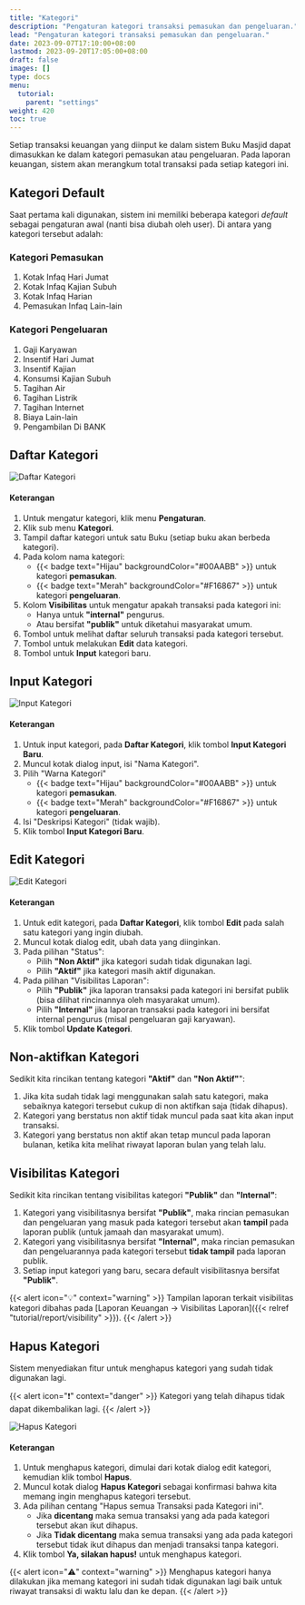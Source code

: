 ```yaml
---
title: "Kategori"
description: "Pengaturan kategori transaksi pemasukan dan pengeluaran."
lead: "Pengaturan kategori transaksi pemasukan dan pengeluaran."
date: 2023-09-07T17:10:00+08:00
lastmod: 2023-09-20T17:05:00+08:00
draft: false
images: []
type: docs
menu:
  tutorial:
    parent: "settings"
weight: 420
toc: true
---
```

Setiap transaksi keuangan yang diinput ke dalam sistem Buku Masjid dapat dimasukkan ke dalam kategori pemasukan atau pengeluaran. Pada laporan keuangan, sistem akan merangkum total transaksi pada setiap kategori ini.

## Kategori Default

Saat pertama kali digunakan, sistem ini memiliki beberapa kategori *default* sebagai pengaturan awal (nanti bisa diubah oleh user). Di antara yang kategori tersebut adalah:

### Kategori Pemasukan

1. Kotak Infaq Hari Jumat
1. Kotak Infaq Kajian Subuh
1. Kotak Infaq Harian
1. Pemasukan Infaq Lain-lain

### Kategori Pengeluaran

1. Gaji Karyawan
1. Insentif Hari Jumat
1. Insentif Kajian
1. Konsumsi Kajian Subuh
1. Tagihan Air
1. Tagihan Listrik
1. Tagihan Internet
1. Biaya Lain-lain
1. Pengambilan Di BANK

## Daftar Kategori

![Daftar Kategori](images/desktop-view/14-kategori-01.jpg "Daftar Kategori")

<h4 class="mt-2">Keterangan</h4>

1. Untuk mengatur kategori, klik menu **Pengaturan**.
1. Klik sub menu **Kategori**.
1. Tampil daftar kategori untuk satu Buku (setiap buku akan berbeda kategori).
1. Pada kolom nama kategori:
    - {{< badge text="Hijau" backgroundColor="#00AABB" >}} untuk kategori **pemasukan**.
    - {{< badge text="Merah" backgroundColor="#F16867" >}} untuk kategori **pengeluaran**.
1. Kolom **Visibilitas** untuk mengatur apakah transaksi pada kategori ini:
    - Hanya untuk **"internal"** pengurus.
    - Atau bersifat **"publik"** untuk diketahui masyarakat umum.
1. Tombol untuk melihat daftar seluruh transaksi pada kategori tersebut.
1. Tombol untuk melakukan **Edit** data kategori.
1. Tombol untuk **Input** kategori baru.

## Input Kategori

![Input Kategori](images/desktop-view/14-kategori-02.jpg "Input Kategori")

<h4 class="mt-2">Keterangan</h4>

1. Untuk input kategori, pada **Daftar Kategori**, klik tombol **Input Kategori Baru**.
1. Muncul kotak dialog input, isi "Nama Kategori".
1. Pilih "Warna Kategori"
    - {{< badge text="Hijau" backgroundColor="#00AABB" >}} untuk kategori **pemasukan**.
    - {{< badge text="Merah" backgroundColor="#F16867" >}} untuk kategori **pengeluaran**.
1. Isi "Deskripsi Kategori" (tidak wajib).
1. Klik tombol **Input Kategori Baru**.

## Edit Kategori

![Edit Kategori](images/desktop-view/14-kategori-03.jpg "Edit Kategori")

<h4 class="mt-2">Keterangan</h4>

1. Untuk edit kategori, pada **Daftar Kategori**, klik tombol **Edit** pada salah satu kategori yang ingin diubah.
1. Muncul kotak dialog edit, ubah data yang diinginkan.
1. Pada pilihan "Status":
    - Pilih **"Non Aktif"** jika kategori sudah tidak digunakan lagi.
    - Pilih **"Aktif"** jika kategori masih aktif digunakan.
1. Pada pilihan "Visibilitas Laporan":
    - Pilih **"Publik"** jika laporan transaksi pada kategori ini bersifat publik (bisa dilihat rincinannya oleh masyarakat umum).
    - Pilih **"Internal"** jika laporan transaksi pada kategori ini bersifat internal pengurus (misal pengeluaran gaji karyawan).
1. Klik tombol **Update Kategori**.

## Non-aktifkan Kategori

Sedikit kita rincikan tentang kategori **"Aktif"** dan **"Non Aktif"**":

1. Jika kita sudah tidak lagi menggunakan salah satu kategori, maka sebaiknya kategori tersebut cukup di non aktifkan saja (tidak dihapus).
1. Kategori yang berstatus non aktif tidak muncul pada saat kita akan input transaksi.
1. Kategori yang berstatus non aktif akan tetap muncul pada laporan bulanan, ketika kita melihat riwayat laporan bulan yang telah lalu.

## Visibilitas Kategori

Sedikit kita rincikan tentang visibilitas kategori **"Publik"** dan **"Internal"**:

1. Kategori yang visibilitasnya bersifat **"Publik"**, maka rincian pemasukan dan pengeluaran yang masuk pada kategori tersebut akan **tampil** pada laporan publik (untuk jamaah dan masyarakat umum).
1. Kategori yang visibilitasnya bersifat **"Internal"**, maka rincian pemasukan dan pengeluarannya pada kategori tersebut **tidak tampil** pada laporan publik.
1. Setiap input kategori yang baru, secara default visibilitasnya bersifat **"Publik"**.

{{< alert icon="💡" context="warning" >}}
Tampilan laporan terkait visibilitas kategori dibahas pada [Laporan Keuangan → Visibilitas Laporan]({{< relref "tutorial/report/visibility" >}}).
{{< /alert >}}

## Hapus Kategori

Sistem menyediakan fitur untuk menghapus kategori yang sudah tidak digunakan lagi.

{{< alert icon="❗" context="danger" >}}
Kategori yang telah dihapus tidak dapat dikembalikan lagi.
{{< /alert >}}

![Hapus Kategori](images/desktop-view/14-kategori-04.jpg "Hapus Kategori")

<h4 class="mt-2">Keterangan</h4>

1. Untuk menghapus kategori, dimulai dari kotak dialog edit kategori, kemudian klik tombol **Hapus**.
1. Muncul kotak dialog **Hapus Kategori** sebagai konfirmasi bahwa kita memang ingin menghapus kategori tersebut.
1. Ada pilihan centang "Hapus semua Transaksi pada Kategori ini".
    - Jika **dicentang** maka semua transaksi yang ada pada kategori tersebut akan ikut dihapus.
    - Jika **Tidak dicentang** maka semua transaksi yang ada pada kategori tersebut tidak ikut dihapus dan menjadi transaksi tanpa kategori.
1. Klik tombol **Ya, silakan hapus!** untuk menghapus kategori.

{{< alert icon="⚠️" context="warning" >}}
Menghapus kategori hanya dilakukan jika memang kategori ini sudah tidak digunakan lagi baik untuk riwayat transaksi di waktu lalu dan ke depan.
{{< /alert >}}
